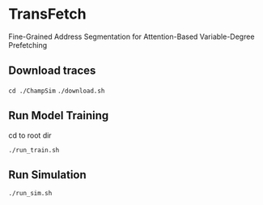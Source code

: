 # TransFetch
Fine-Grained Address Segmentation for Attention-Based Variable-Degree Prefetching

## Download traces

`cd ./ChampSim`
`./download.sh`

## Run Model Training

cd to root dir



`./run_train.sh`

## Run Simulation

`./run_sim.sh`


